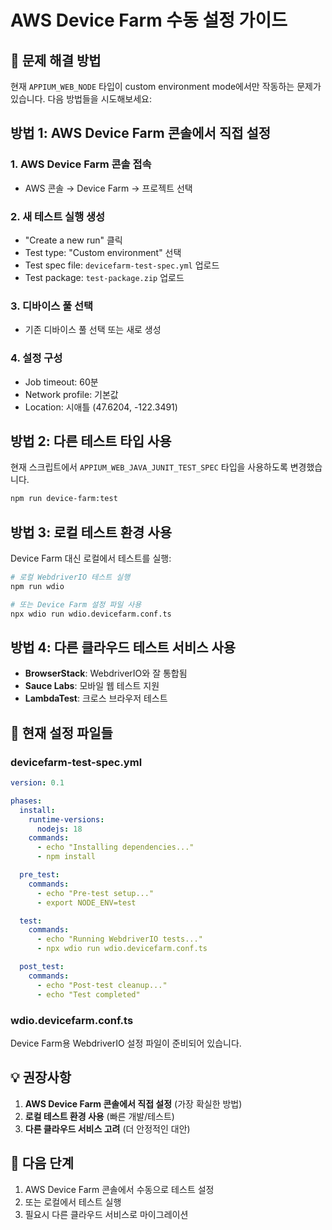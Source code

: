 # AWS Device Farm 수동 설정 가이드

## 🎯 문제 해결 방법

현재 `APPIUM_WEB_NODE` 타입이 custom environment mode에서만 작동하는 문제가 있습니다. 다음 방법들을 시도해보세요:

## 방법 1: AWS Device Farm 콘솔에서 직접 설정

### 1. AWS Device Farm 콘솔 접속

- AWS 콘솔 → Device Farm → 프로젝트 선택

### 2. 새 테스트 실행 생성

- "Create a new run" 클릭
- Test type: "Custom environment" 선택
- Test spec file: `devicefarm-test-spec.yml` 업로드
- Test package: `test-package.zip` 업로드

### 3. 디바이스 풀 선택

- 기존 디바이스 풀 선택 또는 새로 생성

### 4. 설정 구성

- Job timeout: 60분
- Network profile: 기본값
- Location: 시애틀 (47.6204, -122.3491)

## 방법 2: 다른 테스트 타입 사용

현재 스크립트에서 `APPIUM_WEB_JAVA_JUNIT_TEST_SPEC` 타입을 사용하도록 변경했습니다.

```bash
npm run device-farm:test
```

## 방법 3: 로컬 테스트 환경 사용

Device Farm 대신 로컬에서 테스트를 실행:

```bash
# 로컬 WebdriverIO 테스트 실행
npm run wdio

# 또는 Device Farm 설정 파일 사용
npx wdio run wdio.devicefarm.conf.ts
```

## 방법 4: 다른 클라우드 테스트 서비스 사용

- **BrowserStack**: WebdriverIO와 잘 통합됨
- **Sauce Labs**: 모바일 웹 테스트 지원
- **LambdaTest**: 크로스 브라우저 테스트

## 🔧 현재 설정 파일들

### devicefarm-test-spec.yml

```yaml
version: 0.1

phases:
  install:
    runtime-versions:
      nodejs: 18
    commands:
      - echo "Installing dependencies..."
      - npm install

  pre_test:
    commands:
      - echo "Pre-test setup..."
      - export NODE_ENV=test

  test:
    commands:
      - echo "Running WebdriverIO tests..."
      - npx wdio run wdio.devicefarm.conf.ts

  post_test:
    commands:
      - echo "Post-test cleanup..."
      - echo "Test completed"
```

### wdio.devicefarm.conf.ts

Device Farm용 WebdriverIO 설정 파일이 준비되어 있습니다.

## 💡 권장사항

1. **AWS Device Farm 콘솔에서 직접 설정** (가장 확실한 방법)
2. **로컬 테스트 환경 사용** (빠른 개발/테스트)
3. **다른 클라우드 서비스 고려** (더 안정적인 대안)

## 🚀 다음 단계

1. AWS Device Farm 콘솔에서 수동으로 테스트 설정
2. 또는 로컬에서 테스트 실행
3. 필요시 다른 클라우드 서비스로 마이그레이션
